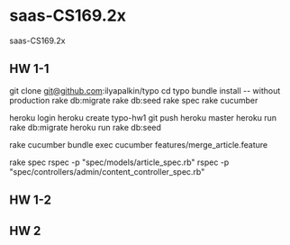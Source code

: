# saas-CS169.2x

saas-CS169.2x

## HW 1-1
git clone git@github.com:ilyapalkin/typo
cd typo
bundle install -- without production
rake db:migrate
rake db:seed
rake spec
rake cucumber

heroku login
heroku create typo-hw1
git push heroku master
heroku run rake db:migrate
heroku run rake db:seed

rake cucumber
bundle exec cucumber features/merge_article.feature

rake spec
rspec -p "spec/models/article_spec.rb"
rspec -p "spec/controllers/admin/content_controller_spec.rb"

## HW 1-2


## HW 2
